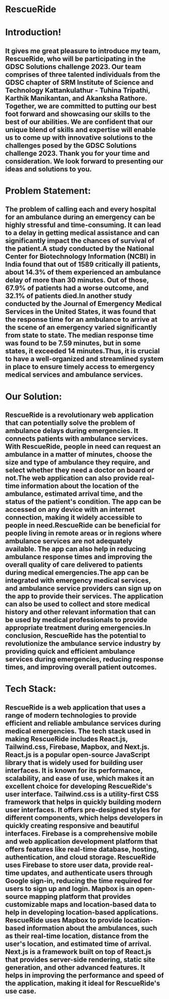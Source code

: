# RescueRide

# Introduction!

## It gives me great pleasure to introduce my team, RescueRide, who will be participating in the GDSC Solutions challenge 2023. Our team comprises of three talented individuals from the GDSC chapter of SRM Institute of Science and Technology Kattankulathur - Tuhina Tripathi, Karthik Manikantan, and Akanksha Rathore. Together, we are committed to putting our best foot forward and showcasing our skills to the best of our abilities. We are confident that our unique blend of skills and expertise will enable us to come up with innovative solutions to the challenges posed by the GDSC Solutions challenge 2023. Thank you for your time and consideration. We look forward to presenting our ideas and solutions to you.

# Problem Statement:

## The problem of calling each and every hospital for an ambulance during an emergency can be highly stressful and time-consuming. It can lead to a delay in getting medical assistance and can significantly impact the chances of survival of the patient.A study conducted by the National Center for Biotechnology Information (NCBI) in India found that out of 1589 critically ill patients, about 14.3% of them experienced an ambulance delay of more than 30 minutes. Out of those, 67.9% of patients had a worse outcome, and 32.1% of patients died.In another study conducted by the Journal of Emergency Medical Services in the United States, it was found that the response time for an ambulance to arrive at the scene of an emergency varied significantly from state to state. The median response time was found to be 7.59 minutes, but in some states, it exceeded 14 minutes.Thus, it is crucial to have a well-organized and streamlined system in place to ensure timely access to emergency medical services and ambulance services.

# Our Solution: 

## RescueRide is a revolutionary web application that can potentially solve the problem of ambulance delays during emergencies. It connects patients with ambulance services. With RescueRide, people in need can request an ambulance in a matter of minutes, choose the size and type of ambulance they require, and select whether they need a doctor on board or not.The web application can also provide real-time information about the location of the ambulance, estimated arrival time, and the status of the patient's condition. The app can be accessed on any device with an internet connection, making it widely accessible to people in need.RescueRide can be beneficial for people living in remote areas or in regions where ambulance services are not adequately available. The app can also help in reducing ambulance response times and improving the overall quality of care delivered to patients during medical emergencies.The app can be integrated with emergency medical services, and ambulance service providers can sign up on the app to provide their services. The application can also be used to collect and store medical history and other relevant information that can be used by medical professionals to provide appropriate treatment during emergencies.In conclusion, RescueRide has the potential to revolutionize the ambulance service industry by providing quick and efficient ambulance services during emergencies, reducing response times, and improving overall patient outcomes.

# Tech Stack:

## RescueRide is a web application that uses a range of modern technologies to provide efficient and reliable ambulance services during medical emergencies. The tech stack used in making RescueRide includes React.js, Tailwind.css, Firebase, Mapbox, and Next.js. React.js is a popular open-source JavaScript library that is widely used for building user interfaces. It is known for its performance, scalability, and ease of use, which makes it an excellent choice for developing RescueRide's user interface. Tailwind.css is a utility-first CSS framework that helps in quickly building modern user interfaces. It offers pre-designed styles for different components, which helps developers in quickly creating responsive and beautiful interfaces. Firebase is a comprehensive mobile and web application development platform that offers features like real-time database, hosting, authentication, and cloud storage. RescueRide uses Firebase to store user data, provide real-time updates, and authenticate users through Google sign-in, reducing the time required for users to sign up and login. Mapbox is an open-source mapping platform that provides customizable maps and location-based data to help in developing location-based applications. RescueRide uses Mapbox to provide location-based information about the ambulances, such as their real-time location, distance from the user's location, and estimated time of arrival. Next.js is a framework built on top of React.js that provides server-side rendering, static site generation, and other advanced features. It helps in improving the performance and speed of the application, making it ideal for RescueRide's use case.
